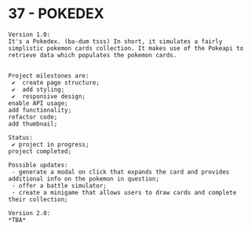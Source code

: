 # 37 - POKEDEX

    Version 1.0:
    It's a Pokedex. (ba-dum tsss) In short, it simulates a fairly simplistic pokemon cards collection. It makes use of the Pokeapi to retrieve data which populates the pokemon cards.


    Project milestones are:
     ✔  create page structure;
     ✔  add styling;
     ✔  responsive design;
    enable API usage;
    add functionality;
    refactor code;
    add thumbnail;

    Status:
     ✔ project in progress;
    project completed;

    Possible updates:
     - generate a modal on click that expands the card and provides additional info on the pokemon in question;
     - offer a battle simulator;
     - create a minigame that allows users to draw cards and complete their collection;

    Version 2.0:
    *TBA*
